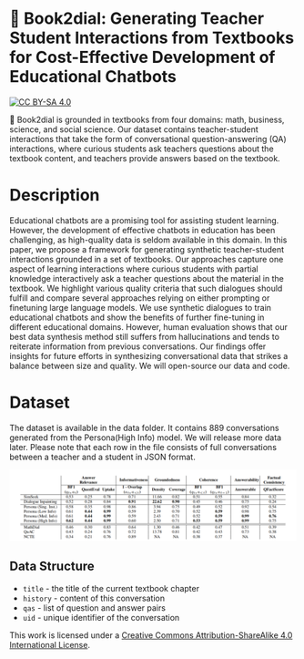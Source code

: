 # 📖 Book2dial: Generating Teacher Student Interactions from Textbooks for Cost-Effective Development of Educational Chatbots

[![CC BY-SA 4.0][cc-by-sa-shield]][cc-by-sa]

📖 Book2dial is grounded in textbooks from four domains: math, business, science, and social science. Our dataset contains teacher-student interactions that take the form of conversational question-answering (QA) interactions, where curious students ask teachers questions about the textbook content, and teachers provide answers based on the textbook.

# Description
Educational chatbots are a promising tool for assisting student learning. However, the development of effective chatbots in education has been challenging, as high-quality data is seldom available in this domain. In this paper, we propose a framework for generating synthetic teacher-student interactions grounded in a set of textbooks. Our approaches capture one aspect of learning interactions where curious students with partial knowledge interactively ask a teacher questions about the material in the textbook. We highlight various quality criteria that such dialogues should fulfill and compare several approaches relying on either prompting or finetuning large language models. We use synthetic dialogues to train educational chatbots and show the benefits of further fine-tuning in different educational domains. However, human evaluation shows that our best data synthesis method still suffers from hallucinations and tends to reiterate information from previous conversations. Our findings offer insights for future efforts in synthesizing conversational data that strikes a balance between size and quality. We will open-source our data and code.

# Dataset
The dataset is available in the data folder. It contains 889 conversations generated from the Persona(High Info) model. We will release more data later. 
Please note that each row in the file consists of full conversations between a teacher and a student in JSON format.

![dataset-evaluation](images/evaluation.png)

## Data Structure
- `title` - the title of the current textbook chapter
- `history` - content of this conversation
- `qas` - list of question and answer pairs
- `uid` - unique identifier of the conversation

This work is licensed under a
[Creative Commons Attribution-ShareAlike 4.0 International License][cc-by-sa].

[cc-by-sa]: http://creativecommons.org/licenses/by-sa/4.0/
[cc-by-sa-shield]: https://img.shields.io/badge/License-CC%20BY--SA%204.0-lightgrey.svg
